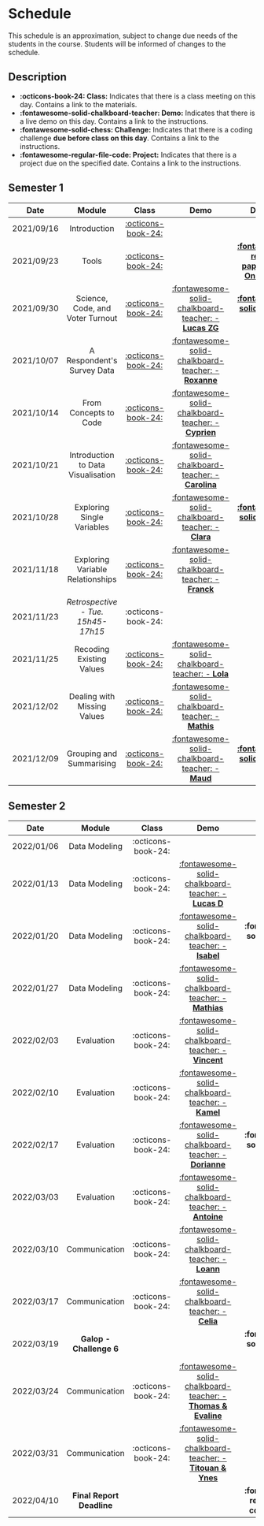 # Schedule

This schedule is an approximation, subject to change due needs of the students in the course. Students will be informed of changes to the schedule.

## Description
- **:octicons-book-24: Class:** Indicates that there is a class meeting on this day. Contains a link to the materials.
- **:fontawesome-solid-chalkboard-teacher: Demo:** Indicates that there is a live demo on this day. Contains a link to the instructions.
- **:fontawesome-solid-chess: Challenge:** Indicates that there is a coding challenge **due before class on this day**. Contains a link to the instructions.
- **:fontawesome-regular-file-code: Project:** Indicates that there is a project due on the specified date. Contains a link to the instructions.

## Semester 1
<!-- TODO: REPLACE | 2021/10/21 | Introduction to data exploration   | [:octicons-book-24:](modules/programming-4.md)   | [:fontawesome-solid-chalkboard-teacher: - **Carolina**](activities/participation.md)       | [**:fontawesome-solid-chess: - C2**](https://colab.research.google.com/github/mickaeltemporao/itds/blob/main/materials/assignment-2.ipynb) | -->

| Date       | Module                                  | Class                                                       | Demo                                                                                 | Deadline                                                                                                                                   |
| :-:        | :-:                                     | :-:                                                         | :-:                                                                                  | :-:                                                                                                                                        |
| 2021/09/16 | Introduction                            | [:octicons-book-24:](modules/introduction.md)  |                                                                                      |                                                                                                                                            |
| 2021/09/23 | Tools                                   | [:octicons-book-24:](modules/tools.md)         |                                                                                      | [**:fontawesome-regular-paper-plane: Onboarding**](resources/onboarding.md)                                                                |
| 2021/09/30 | Science, Code, and Voter Turnout        | [:octicons-book-24:](modules/programming-1.md) | [:fontawesome-solid-chalkboard-teacher: - **Lucas ZG**](activities/participation.md) | [**:fontawesome-solid-chess: - C1**](https://colab.research.google.com/github/mickaeltemporao/itds/blob/main/materials/assignment-1.ipynb) |
| 2021/10/07 | A Respondent's Survey Data              | [:octicons-book-24:](modules/programming-2.md) | [:fontawesome-solid-chalkboard-teacher: - **Roxanne**](activities/participation.md)  |                                                                                                                                            |
| 2021/10/14 | From Concepts to Code                   | [:octicons-book-24:](modules/programming-3.md) | [:fontawesome-solid-chalkboard-teacher: - **Cyprien**](activities/participation.md)  |                                                                                                                                            |
| 2021/10/21 | Introduction to Data Visualisation      | [:octicons-book-24:](modules/programming-4.md) | [:fontawesome-solid-chalkboard-teacher: - **Carolina**](activities/participation.md) |                                                                                                                                            |
| 2021/10/28 | Exploring Single Variables              | [:octicons-book-24:](modules/exploration-1.md) | [:fontawesome-solid-chalkboard-teacher: - **Clara**](activities/participation.md)    | [**:fontawesome-solid-chess: - C2**](https://colab.research.google.com/github/mickaeltemporao/itds/blob/main/materials/assignment-2.ipynb) |
| 2021/11/18 | Exploring Variable Relationships        | [:octicons-book-24:](modules/exploration-2.md) | [:fontawesome-solid-chalkboard-teacher: - **Franck**](activities/participation.md)   |                                                                                                                                            |
| 2021/11/23 | *Retrospective - Tue. 15h45-17h15*      | :octicons-book-24:                             |                                                                                      |                                                                                                                                            |
| 2021/11/25 | Recoding Existing Values                | [:octicons-book-24:](modules/management-1.md)  | [:fontawesome-solid-chalkboard-teacher: - **Lola**](activities/participation.md)     |                                                                                                                                            |
| 2021/12/02 | Dealing with Missing Values             | [:octicons-book-24:](modules/management-2.md)  | [:fontawesome-solid-chalkboard-teacher: - **Mathis**](activities/participation.md)   |                                                                                                                                            |
| 2021/12/09 | Grouping and Summarising                | [:octicons-book-24:](modules/management-3.md)  | [:fontawesome-solid-chalkboard-teacher: - **Maud**](activities/participation.md)     | [**:fontawesome-solid-chess: - C3**](https://colab.research.google.com/github/mickaeltemporao/itds/blob/main/materials/assignment-3.ipynb) |

## Semester 2
| Date       | Module                    | Class                           | Demo                                                                                           | Deadline                                    |
| :-:        | :-:                       | :-:                             | :-:                                                                                            | :-:                                         |
| 2022/01/06 | Data Modeling             | :octicons-book-24: |                                                                                                |                                             |
| 2022/01/13 | Data Modeling             | :octicons-book-24: |  [:fontawesome-solid-chalkboard-teacher: - **Lucas D**](activities/participation.md)           |                                             |
| 2022/01/20 | Data Modeling             | :octicons-book-24: |  [:fontawesome-solid-chalkboard-teacher: - **Isabel**](activities/participation.md)            | **:fontawesome-solid-chess: - C4**          |
| 2022/01/27 | Data Modeling             | :octicons-book-24: |  [:fontawesome-solid-chalkboard-teacher: - **Mathias**](activities/participation.md)           |                                             |
| 2022/02/03 | Evaluation                | :octicons-book-24: |  [:fontawesome-solid-chalkboard-teacher: - **Vincent**](activities/participation.md)           |                                             |
| 2022/02/10 | Evaluation                | :octicons-book-24: |  [:fontawesome-solid-chalkboard-teacher: - **Kamel**](activities/participation.md)             |                                             |
| 2022/02/17 | Evaluation                | :octicons-book-24: |  [:fontawesome-solid-chalkboard-teacher: - **Dorianne**](activities/participation.md)          | **:fontawesome-solid-chess: - C5**          |
| 2022/03/03 | Evaluation                | :octicons-book-24: |  [:fontawesome-solid-chalkboard-teacher: - **Antoine**](activities/participation.md)           |                                             |
| 2022/03/10 | Communication             | :octicons-book-24: |  [:fontawesome-solid-chalkboard-teacher: - **Loann**](activities/participation.md)             |                                             |
| 2022/03/17 | Communication             | :octicons-book-24: |  [:fontawesome-solid-chalkboard-teacher: - **Celia**](activities/participation.md)                                                                                                 |                                             |
| 2022/03/19 | **Galop - Challenge 6**   |                                 |                                                                                                | **:fontawesome-solid-chess: - C6**          |
| 2022/03/24 | Communication             | :octicons-book-24: | [:fontawesome-solid-chalkboard-teacher: - **Thomas & Evaline**](activities/participation.md) |                                             |
| 2022/03/31 | Communication             | :octicons-book-24: | [:fontawesome-solid-chalkboard-teacher: - **Titouan & Ynes**](activities/participation.md)     |                                             |
| 2022/04/10 | **Final Report Deadline** |                                 |                                                                                                | **:fontawesome-regular-file-code: Project** |

